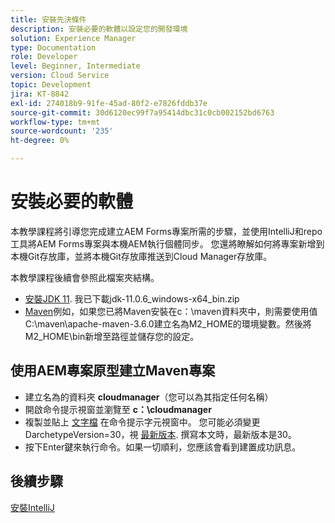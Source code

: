 ```yaml
---
title: 安裝先決條件
description: 安裝必要的軟體以設定您的開發環境
solution: Experience Manager
type: Documentation
role: Developer
level: Beginner, Intermediate
version: Cloud Service
topic: Development
jira: KT-8842
exl-id: 274018b9-91fe-45ad-80f2-e7826fddb37e
source-git-commit: 30d6120ec99f7a95414dbc31c0cb002152bd6763
workflow-type: tm+mt
source-wordcount: '235'
ht-degree: 0%

---
```


# 安裝必要的軟體

本教學課程將引導您完成建立AEM Forms專案所需的步驟，並使用IntelliJ和repo工具將AEM Forms專案與本機AEM執行個體同步。 您還將瞭解如何將專案新增到本機Git存放庫，並將本機Git存放庫推送到Cloud Manager存放庫。





本教學課程後續會參照此檔案夾結構。

* [安裝JDK 11](https://www.oracle.com/java/technologies/downloads/#java11-windows). 我已下載jdk-11.0.6_windows-x64_bin.zip
* [Maven](https://maven.apache.org/guides/getting-started/windows-prerequisites.html)例如，如果您已將Maven安裝在c：\maven資料夾中，則需要使用值C:\maven\apache-maven-3.6.0建立名為M2_HOME的環境變數。然後將M2_HOME\bin新增至路徑並儲存您的設定。

## 使用AEM專案原型建立Maven專案

* 建立名為的資料夾 **cloudmanager**（您可以為其指定任何名稱）
* 開啟命令提示視窗並瀏覽至 **c：\cloudmanager**
* 複製並貼上 [文字檔](assets/creating-maven-project.txt) 在命令提示字元視窗中。 您可能必須變更DarchetypeVersion=30，視 [最新版本](https://github.com/adobe/aem-project-archetype/releases). 撰寫本文時，最新版本是30。
* 按下Enter鍵來執行命令。如果一切順利，您應該會看到建置成功訊息。

## 後續步驟

[安裝IntelliJ](./intellij-set-up.md)